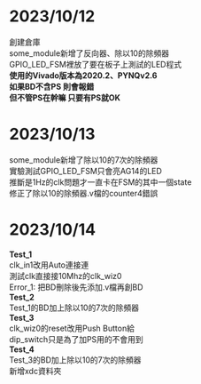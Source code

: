 # 2023/10/12  
創建倉庫  
some_module新增了反向器、除以10的除頻器  
GPIO_LED_FSM裡放了要在板子上測試的LED程式  
**使用的Vivado版本為2020.2、PYNQv2.6**  
**如果BD不含PS 則會報錯**  
**但不管PS在幹嘛 只要有PS就OK**  
  
# 2023/10/13  
some_module新增了除以10的7次的除頻器  
實驗測試GPIO_LED_FSM只會亮AG14的LED  
推斷是1Hz的clk問題才一直卡在FSM的其中一個state  
修正了除以10的除頻器.v檔的counter4錯誤  
  
# 2023/10/14  
**Test_1**  
clk_in1改用Auto連接連  
測試clk直接接10Mhz的clk_wiz0  
Error_1: 把BD刪除後先添加.v檔再創BD    
**Test_2**  
Test_1的BD加上除以10的7次的除頻器  
**Test_3**  
clk_wiz0的reset改用Push Button給  
dip_switch只是為了加PS用的不會用到  
**Test_4**  
Test_3的BD加上除以10的7次的除頻器  
新增xdc資料夾  